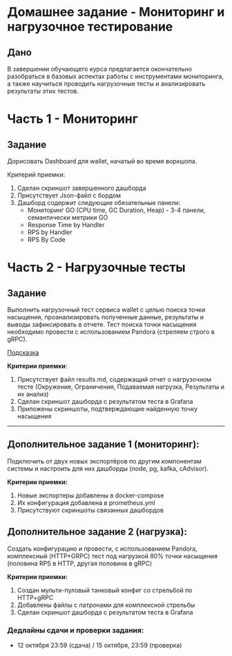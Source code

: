# Домашнее задание - Мониторинг и нагрузочное тестирование

## Дано

В завершении обучающего курса предлагается окончательно разобраться в базовых аспектах работы с инструментами мониторинга, а также научиться проводить нагрузочные тесты и анализировать результаты этих тестов.

# Часть 1 - Мониторинг

## Задание

Дорисовать Dashboard для wallet, начатый во время воркшопа.

Критерий приемки:
   1) Сделан скриншот завершенного дашборда
   2) Присутствует Json-файл с бордом
   3) Дашборд содержит следующие обязательные панели:
      - Мониторинг GO (CPU time, GC Duration, Heap) - 3-4 панели, семантически метрики GO 
      - Response Time by Handler
      - RPS by Handler
      - RPS By Code

# Часть 2 - Нагрузочные тесты

## Задание

Выполнить нагрузочный тест сервиса wallet с целью поиска точки насыщения, проанализировать полученные данные, результаты и выводы зафиксировать в отчете.
Тест поиска точки насыщения необходимо провести с использованием Pandora (стреляем строго в gRPC).

[Подсказка](./hint.md)

**Критерии приемки**:
   1) Присутствует файл results.md, содержащий отчет о нагрузочном тесте (Окружение, Ограничения, Подаваемая нагрузка, Результаты и их анализ)
   2) Сделан скриншот дашборда с результатом теста в Grafana
   3) Приложены скриншоты, подтверждающие найденную точку насыщения

---

## Дополнительное задание 1 (мониторинг):

Подключить от двух новых экспортёров по другим компонентам системы и настроить для них дашборды (node, pg, kafka, cAdvisor).

**Критерии приемки:**
   1) Новые экспортеры добавлены в docker-compose
   2) Их конфигурация добавлена в prometheus.yml
   2) Присутствуют скриншоты связанных дашбордов

## Дополнительное задание 2 (нагрузка):

Создать конфигурацию и провести, с использованием Pandora, комплексный (HTTP+GRPC) тест под нагрузкой 80% точки насыщения (половина RPS в HTTP, другая половина в gRPC)

**Критерии приемки:**
   1) Создан мульти-пуловый танковый конфиг со стрельбой по HTTP+gRPC
   2) Добавлены файлы с патронами для комплексной стрельбы
   3) Сделан скриншот дашборда с результатом теста в Grafana

### Дедлайны сдачи и проверки задания: 
- 12 октября 23:59 (сдача) / 15 октября, 23:59 (проверка)